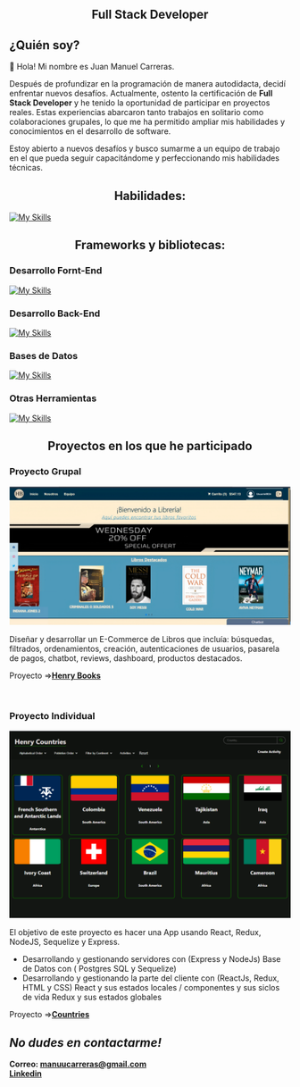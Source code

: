 <h2 align='center'>
 Full Stack Developer 
</h2>

## ¿Quién soy?

👋 Hola! Mi nombre es Juan Manuel Carreras.

Después de profundizar en la programación de manera autodidacta, decidí enfrentar nuevos desafíos. Actualmente, ostento la certificación de **Full Stack Developer** y he tenido la oportunidad de participar en proyectos reales. Estas experiencias abarcaron tanto trabajos en solitario como colaboraciones grupales, lo que me ha permitido ampliar mis habilidades y conocimientos en el desarrollo de software.

Estoy abierto a nuevos desafíos y busco sumarme a un equipo de trabajo en el que pueda seguir capacitándome y perfeccionando mis habilidades técnicas.

</p>

<h2 align='center'> Habilidades: </h2>

[![My Skills](https://skillicons.dev/icons?i=html,css,javascript)](https://skillicons.dev)

<h2 align='center'>Frameworks y bibliotecas:</h2>

### Desarrollo Fornt-End

[![My Skills](https://skillicons.dev/icons?i=react,redux,tailwind,vite)](https://skillicons.dev)

### Desarrollo Back-End

[![My Skills](https://skillicons.dev/icons?i=nodejs,express,sequelize)](https://skillicons.dev)

### Bases de Datos

[![My Skills](https://skillicons.dev/icons?i=postgres,mysql,mongodb)](https://skillicons.dev)

### Otras Herramientas

[![My Skills](https://skillicons.dev/icons?i=github,git,vscode,postman)](https://skillicons.dev)

<h2 align='center'>Proyectos en los que he participado</h2>

### Proyecto Grupal

<img src='./img/books.png' alt='img Proyecto Grupal'/>

Diseñar y desarrollar un E-Commerce de Libros que incluía: búsquedas, filtrados, ordenamientos, creación, autenticaciones de usuarios, pasarela de pagos, chatbot, reviews, dashboard, productos destacados.

Proyecto =><a href='https://github.com/scch94/probando-pf'><strong>Henry Books</strong></a>

</br>

### Proyecto Individual

<img src='./img/PI_2.png' alt='img Proyecto Individual'/>

El objetivo de este proyecto es hacer una App usando React, Redux, NodeJS, Sequelize y Express.

-   Desarrollando y gestionando servidores con (Express y NodeJs) Base de Datos con ( Postgres SQL y Sequelize)
-   Desarrollando y gestionando la parte del cliente con (ReactJs, Redux, HTML y CSS)
    React y sus estados locales / componentes y sus siclos de vida
    Redux y sus estados globales

Proyecto =><a href='https://github.com/JuanMaCarreras/PI-Countries'><strong>Countries</strong></a>

## _No dudes en contactarme!_

**Correo: manuucarreras@gmail.com** </br>
**<a href='https://www.linkedin.com/in/manuel-carreras/'>Linkedin</a>**
